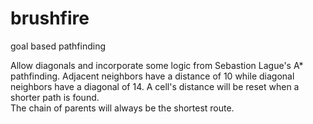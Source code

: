 # brushfire
goal based pathfinding

Allow diagonals and incorporate some logic from Sebastion Lague's A* pathfinding.
Adjacent neighbors have a distance of 10 while diagonal neighbors have a diagonal of 14.
A cell's distance will be reset when a shorter path is found.  
The chain of parents will always be the shortest route.

